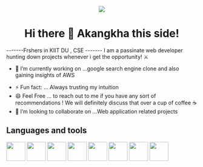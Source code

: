 <p align="center"><img src="https://github.com/Akangkha/Akangkha/assets/113259853/fb4166a0-0dc9-41df-9f39-11121cb4ab8b"  /></p>
<p><h1 align="center">Hi there 👋 Akangkha this side!</h1></p>

<!--![web-development](https://github.com/Akangkha/Akangkha/assets/113259853/fb4166a0-0dc9-41df-9f39-11121cb4ab8b)


**Akangkha/Akangkha** is a ✨ _special_ ✨ repository because its `README.md` (this file) appears on your GitHub profile.

Here are some ideas to get you started: -->
-------Frshers in KIIT DU , CSE -------
I am a passinate web developer hunting down projects whenever i get the opportunity! ⚔️
- 🔭 I’m currently working on ...google search engine clone and also gaining insights of AWS
<!-- - 🌱 I’m currently learning ...
- 👯 I’m looking to collaborate on ...
- 🤔 I’m looking for help with ...
- 💬 Ask me about ...
- 📫 How to reach me: ...
- 😄 Pronouns: ... -->
- ⚡ Fun fact: ... Always trusting my intuition
- 😄 Feel Free ... to  reach out to me if you have any sort of recommendations  ! We will definitely discuss that over a cup of coffee ☕
- 👯 I’m looking to collaborate on ...Web application related projects




<h2>Languages and tools</h2>
<img src="https://github.com/Akangkha/Akangkha/assets/113259853/14fa10e0-b8ab-4dc6-a704-3b84d3c8d5db" width="50" height="50"  />
<img src="https://github.com/Akangkha/Akangkha/assets/113259853/f25409ec-6719-4c4f-a5aa-405de706baec" width="50" height="50"  />
<img src="https://github.com/Akangkha/Akangkha/assets/113259853/26ae747d-9d5c-4744-9f43-ec2e4c2d6605"  width="50" height="50"  />
<img src="https://github.com/Akangkha/Akangkha/assets/113259853/236786f8-3211-438d-ac3a-b7f3ea983339"  width="50" height="50"  />
<img src="https://github.com/Akangkha/Akangkha/assets/113259853/462b4006-8a4a-4c58-8e70-b8c8acfb71c5"  width="50" height="50"  />
<img src="https://github.com/Akangkha/Akangkha/assets/113259853/f308c46f-fa79-424a-a8d9-300a1a50148c"  width="50" height="50" />
<img src="https://github.com/Akangkha/Akangkha/assets/113259853/5b74d611-6526-4755-ba89-d92ed69b459d"  width="50" height="50"  />
<img src="https://github.com/Akangkha/Akangkha/assets/113259853/e1851587-eefe-41d2-9acb-4049c533afa0"  width="50" height="50"  />



